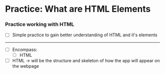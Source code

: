 # Practice: What are HTML Elements

### Practice working with HTML

- [ ] Simple practice to gain better understanding of HTML and it's elements

---
- [ ] Encompass:
  - [ ] HTML
- [ ] HTML → will be the structure and skeleton of how the app will appear on the webpage